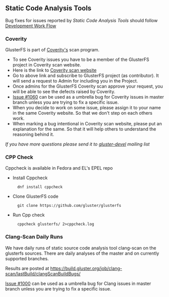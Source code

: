## Static Code Analysis Tools

Bug fixes for issues reported by _Static Code Analysis Tools_ should
follow [Development Work Flow](./Development-Workflow.md)

### Coverity

GlusterFS is part of [Coverity's](https://scan.coverity.com/) scan
program.

- To see Coverity issues you have to be a member of the GlusterFS
  project in Coverity scan website.
- Here is the link to [Coverity scan website](https://scan.coverity.com/projects/987)
- Go to above link and subscribe to GlusterFS project (as
  contributor). It will send a request to Admin for including you in
  the Project.
- Once admins for the GlusterFS Coverity scan approve your request,
  you will be able to see the defects raised by Coverity.
- [Issue #1060](https://github.com/gluster/glusterfs/issues/1060)
  can be used as a umbrella bug for Coverity issues in master
  branch unless you are trying to fix a specific issue.
- When you decide to work on some issue, please assign it to your name
  in the same Coverity website. So that we don't step on each others
  work.
- When marking a bug intentional in Coverity scan website, please put
  an explanation for the same. So that it will help others to
  understand the reasoning behind it.

_If you have more questions please send it to
[gluster-devel](https://lists.gluster.org/mailman/listinfo/gluster-devel) mailing
list_

### CPP Check

Cppcheck is available in Fedora and EL's EPEL repo

- Install Cppcheck

        dnf install cppcheck

- Clone GlusterFS code

        git clone https://github.com/gluster/glusterfs

- Run Cpp check

        cppcheck glusterfs/ 2>cppcheck.log

### Clang-Scan Daily Runs

We have daily runs of static source code analysis tool clang-scan on
the glusterfs sources. There are daily analyses of the master and
on currently supported branches.

Results are posted at
<https://build.gluster.org/job/clang-scan/lastBuild/clangScanBuildBugs/>

[Issue #1000](https://github.com/gluster/glusterfs/issues/1000)
can be used as a umbrella bug for Clang issues in master
branch unless you are trying to fix a specific issue.
